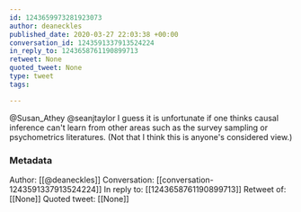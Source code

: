 ```yaml
---
id: 1243659973281923073
author: deaneckles
published_date: 2020-03-27 22:03:38 +00:00
conversation_id: 1243591337913524224
in_reply_to: 1243658761190899713
retweet: None
quoted_tweet: None
type: tweet
tags:

---
```


@Susan_Athey @seanjtaylor I guess it is unfortunate if one thinks causal inference can't learn from other areas such as the survey sampling or psychometrics literatures. (Not that I think this is anyone's considered view.)

### Metadata

Author: [[@deaneckles]]
Conversation: [[conversation-1243591337913524224]]
In reply to: [[1243658761190899713]]
Retweet of: [[None]]
Quoted tweet: [[None]]
